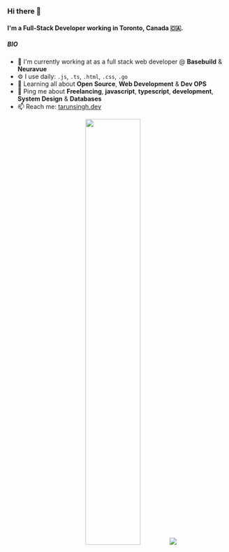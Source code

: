 ### Hi there 👋

#### I'm a Full-Stack Developer working in Toronto, Canada 🇨🇦.

##### BIO

- 🏢 I'm currently working at as a full stack web developer @ **Basebuild** & **Neuravue**
- ⚙️ I use daily: `.js`, `.ts`, `.html`, `.css`, `.go`
- 🌱 Learning all about **Open Source**, **Web Development** & **Dev OPS**
- 💬 Ping me about **Freelancing**, **javascript**, **typescript**, **development**, **System Design** & **Databases**
- 📫 Reach me: [tarunsingh.dev](https://tarunsingh.dev)


<p align="center">
  <img height="50%" width="auto" src ="https://github-readme-stats.vercel.app/api?username=tarun7singh&show_icons=true&count_private=true&theme=darcula&hide_border=true&hide=starts&bg_color=00000000">
  <img src ="https://github-readme-streak-stats.herokuapp.com?user=tarun7singh&theme=darcula&hide_border=true&background=FFFFFF00">
</p>
